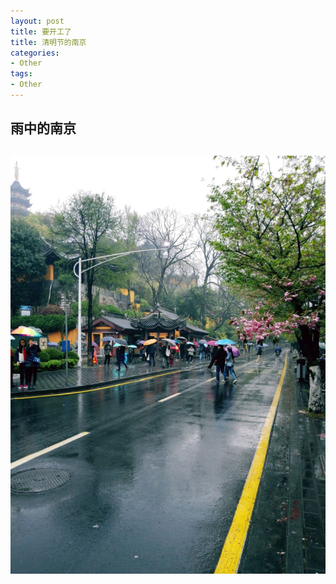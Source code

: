 ```yaml
---
layout: post
title: 要开工了
title: 清明节的南京
categories:
- Other
tags:
- Other
---
```

## 雨中的南京

![](/media/pic/img/雨中鸡鸣寺.jpg "雨中鸡鸣寺")
----

